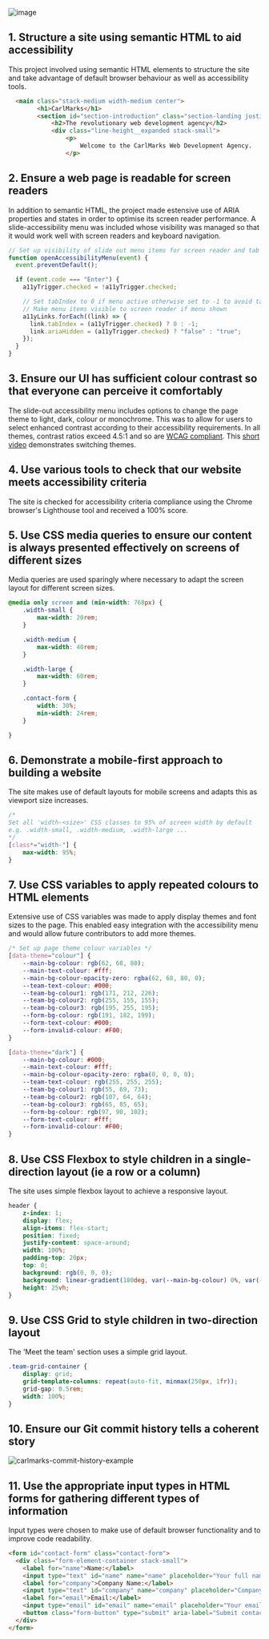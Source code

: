 ![image](https://user-images.githubusercontent.com/32879360/217068775-1f55fa60-5146-4d50-ad08-32dcf8d5a3ba.png)

## 1. Structure a site using semantic HTML to aid accessibility
This project involved using semantic HTML elements to structure the site and take advantage of default browser behaviour as well as accessibility tools.
```html
  <main class="stack-medium width-medium center">
        <h1>CarlMarks</h1>
        <section id="section-introduction" class="section-landing justified">
            <h2>The revolutionary web development agency</h2>
            <div class="line-height__expanded stack-small">
                <p>
                    Welcome to the CarlMarks Web Development Agency.
                </p>
```

## 2. Ensure a web page is readable for screen readers
In addition to semantic HTML, the project made estensive use of ARIA properties and states in order to optimise its screen reader performance. A slide-accessibility menu was included whose visibility was managed so that it would work well with screen readers and keyboard navigation.
```javascript
// Set up visibility of slide out menu items for screen reader and tab index
function openAccessibilityMenu(event) {
  event.preventDefault();

  if (event.code === "Enter") {
    a11yTrigger.checked = !a11yTrigger.checked;

    // Set tabIndex to 0 if menu active otherwise set to -1 to avoid tabbing into menu
    // Make menu items visible to screen reader if menu shown
    a11yLinks.forEach((link) => {
      link.tabIndex = (a11yTrigger.checked) ? 0 : -1;
      link.ariaHidden = (a11yTrigger.checked) ? "false" : "true";
    });
  }
}
```

## 3. Ensure our UI has sufficient colour contrast so that everyone can perceive it comfortably
The slide-out accessibility menu includes options to change the page theme to light, dark, colour or monochrome. This was to allow for users to select enhanced contrast according to their accessibility requirements. In all themes, contrast ratios exceed 4.5:1 and so are [WCAG compliant](https://wcag.com/designers/1-4-3-color-contrast/). This [short video](https://user-images.githubusercontent.com/32879360/217236427-cd9b5288-9bac-48cb-9fcd-69655913bffe.webm) demonstrates switching themes.

## 4. Use various tools to check that our website meets accessibility criteria
The site is checked for accessibility criteria compliance using the Chrome browser's Lighthouse tool and received a 100% score.

## 5. Use CSS media queries to ensure our content is always presented effectively on screens of different sizes
Media queries are used sparingly where necessary to adapt the screen layout for different screen sizes.
```css
@media only screen and (min-width: 768px) {
    .width-small {
        max-width: 20rem;
    }

    .width-medium {
        max-width: 40rem;
    }

    .width-large {
        max-width: 60rem;
    }

    .contact-form {
        width: 30%;
        min-width: 24rem;
    }

}
```
## 6. Demonstrate a mobile-first approach to building a website
The site makes use of default layouts for mobile screens and adapts this as viewport size increases.
```css
/* 
Set all 'width-<size>' CSS classes to 95% of screen width by default
e.g. .width-small, .width-medium, .width-large ...
*/
[class*="width-"] {
    max-width: 95%;
}
```
## 7. Use CSS variables to apply repeated colours to HTML elements
Extensive use of CSS variables was made to apply display themes and font sizes to the page. This enabled easy integration with the accessibility menu and would allow future contributors to add more themes.
```css
/* Set up page theme colour variables */
[data-theme="colour"] {
    --main-bg-colour: rgb(62, 68, 80);
    --main-text-colour: #fff;
    --main-bg-colour-opacity-zero: rgba(62, 68, 80, 0);
    --team-text-colour: #000;
    --team-bg-colour1: rgb(171, 212, 226);
    --team-bg-colour2: rgb(255, 155, 155);
    --team-bg-colour3: rgb(195, 255, 195);
    --form-bg-colour: rgb(191, 182, 199);
    --form-text-colour: #000;
    --form-invalid-colour: #F00;
}

[data-theme="dark"] {
    --main-bg-colour: #000;
    --main-text-colour: #fff;
    --main-bg-colour-opacity-zero: rgba(0, 0, 0, 0);
    --team-text-colour: rgb(255, 255, 255);
    --team-bg-colour1: rgb(55, 69, 73);
    --team-bg-colour2: rgb(107, 64, 64);
    --team-bg-colour3: rgb(65, 85, 65);
    --form-bg-colour: rgb(97, 90, 102);
    --form-text-colour: #fff;
    --form-invalid-colour: #F00;
}
```
## 8. Use CSS Flexbox to style children in a single-direction layout (ie a row or a column)
The site uses simple flexbox layout to achieve a responsive layout.
```css
header {
    z-index: 1;
    display: flex;
    align-items: flex-start;
    position: fixed;
    justify-content: space-around;
    width: 100%;
    padding-top: 20px;
    top: 0;
    background: rgb(0, 0, 0);
    background: linear-gradient(180deg, var(--main-bg-colour) 0%, var(--main-bg-colour), var(--main-bg-colour-opacity-zero) 100%);
    height: 25vh;
}
```
## 9. Use CSS Grid to style children in two-direction layout
The 'Meet the team' section uses a simple grid layout.
```css
.team-grid-container {
    display: grid;
    grid-template-columns: repeat(auto-fit, minmax(250px, 1fr));
    grid-gap: 0.5rem;
    width: 100%;
}
```
## 10. Ensure our Git commit history tells a coherent story
![carlmarks-commit-history-example](https://user-images.githubusercontent.com/32879360/217241861-3360cce0-5069-41a1-87e4-b74b176033d6.png)

## 11. Use the appropriate input types in HTML forms for gathering different types of information
Input types were chosen to make use of default browser functionality and to improve code readability.
```html
<form id="contact-form" class="contact-form">
  <div class="form-element-container stack-small">
    <label for="name">Name:</label>
    <input type="text" id="name" name="name" placeholder="Your full name" aria-label="Name input"required>
    <label for="company">Company Name:</label>
    <input type="text" id="company" name="company" placeholder="Company name" aria-label="Company Name input" required>
    <label for="email">Email:</label>
    <input type="email" id="email" name="email" placeholder="Your email" aria-label="Email input" required>
    <button class="form-button" type="submit" aria-label="Submit contact form">Submit</button>
  </div>
</form>
```
